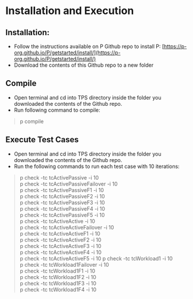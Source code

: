 # Installation and Execution

## Installation:
* Follow the instructions available on P Github repo to install P: [https://p-org.github.io/P/getstarted/install/](https://p-org.github.io/P/getstarted/install/)
* Download the contents of this Github repo to a new folder

## Compile
* Open terminal and cd into TPS directory inside the folder you downloaded the contents of the Github repo.
* Run following command to compile:
> p compile

## Execute Test Cases
* Open terminal and cd into TPS directory inside the folder you downloaded the contents of the Github repo.
* Run the following commands to run each test case with 10 iterations:
> p check -tc tcActivePassive -i 10  
> p check -tc tcActivePassiveFailover -i 10  
> p check -tc tcActivePassiveF1 -i 10  
> p check -tc tcActivePassiveF2 -i 10  
> p check -tc tcActivePassiveF3 -i 10  
> p check -tc tcActivePassiveF4 -i 10  
> p check -tc tcActivePassiveF5 -i 10  
> p check -tc tcActiveActive -i 10  
> p check -tc tcActiveActiveFailover -i 10  
> p check -tc tcActiveActiveF1 -i 10  
> p check -tc tcActiveActiveF2 -i 10  
> p check -tc tcActiveActiveF3 -i 10  
> p check -tc tcActiveActiveF4 -i 10  
> p check -tc tcActiveActiveF5 -i 10
> p check -tc tcWorkload1 -i 10  
> p check -tc tcWorkload1Failover -i 10  
> p check -tc tcWorkload1F1 -i 10  
> p check -tc tcWorkload1F2 -i 10  
> p check -tc tcWorkload1F3 -i 10  
> p check -tc tcWorkload1F4 -i 10  
